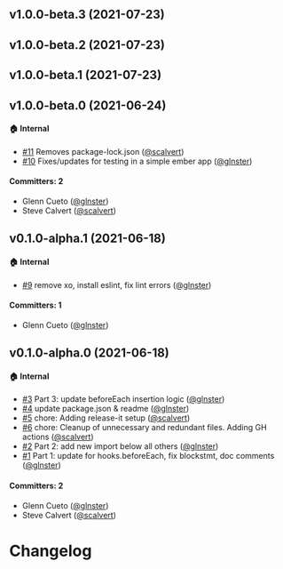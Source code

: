 ## v1.0.0-beta.3 (2021-07-23)


## v1.0.0-beta.2 (2021-07-23)


## v1.0.0-beta.1 (2021-07-23)


## v1.0.0-beta.0 (2021-06-24)

#### :house: Internal
* [#11](https://github.com/babel-plugin-ember-test-metadata/babel-plugin-ember-test-metadata/pull/11) Removes package-lock.json ([@scalvert](https://github.com/scalvert))
* [#10](https://github.com/babel-plugin-ember-test-metadata/babel-plugin-ember-test-metadata/pull/10) Fixes/updates for testing in a simple ember app ([@glnster](https://github.com/glnster))

#### Committers: 2
- Glenn Cueto ([@glnster](https://github.com/glnster))
- Steve Calvert ([@scalvert](https://github.com/scalvert))


## v0.1.0-alpha.1 (2021-06-18)

#### :house: Internal
* [#9](https://github.com/babel-plugin-ember-test-metadata/babel-plugin-ember-test-metadata/pull/9) remove xo, install eslint, fix lint errors ([@glnster](https://github.com/glnster))

#### Committers: 1
- Glenn Cueto ([@glnster](https://github.com/glnster))


## v0.1.0-alpha.0 (2021-06-18)

#### :house: Internal

- [#3](https://github.com/babel-plugin-ember-test-metadata/babel-plugin-ember-test-metadata/pull/3) Part 3: update beforeEach insertion logic ([@glnster](https://github.com/glnster))
- [#4](https://github.com/babel-plugin-ember-test-metadata/babel-plugin-ember-test-metadata/pull/4) update package.json & readme ([@glnster](https://github.com/glnster))
- [#5](https://github.com/babel-plugin-ember-test-metadata/babel-plugin-ember-test-metadata/pull/5) chore: Adding release-it setup ([@scalvert](https://github.com/scalvert))
- [#6](https://github.com/babel-plugin-ember-test-metadata/babel-plugin-ember-test-metadata/pull/6) chore: Cleanup of unnecessary and redundant files. Adding GH actions ([@scalvert](https://github.com/scalvert))
- [#2](https://github.com/babel-plugin-ember-test-metadata/babel-plugin-ember-test-metadata/pull/2) Part 2: add new import below all others ([@glnster](https://github.com/glnster))
- [#1](https://github.com/babel-plugin-ember-test-metadata/babel-plugin-ember-test-metadata/pull/1) Part 1: update for hooks.beforeEach, fix blockstmt, doc comments ([@glnster](https://github.com/glnster))

#### Committers: 2

- Glenn Cueto ([@glnster](https://github.com/glnster))
- Steve Calvert ([@scalvert](https://github.com/scalvert))

# Changelog
